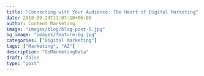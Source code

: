 ```yaml
---
title: "Connecting with Your Audience: The Heart of Digital Marketing"
date: 2018-09-24T11:07:10+06:00
author: Content Marketing
image: "images/blog/blog-post-5.jpg"
bg_image: "images/feature-bg.jpg"
categories: ["Digital Marketing"]
tags: ["Marketing", "AI"]
description: "GoMarketingData"
draft: false
type: "post"
---
```

